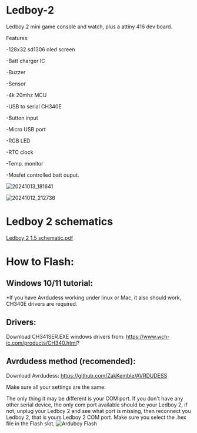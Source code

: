 # Ledboy-2
Ledboy 2 mini game console and watch, plus a attiny 416 dev board.

Features: 

-128x32 sd1306 oled screen

-Batt charger IC

-Buzzer

-Sensor

-4k 20mhz MCU

-USB to serial CH340E

-Button input

-Micro USB port

-RGB LED

-RTC clock

-Temp. monitor

-Mosfet controlled batt ouput.

![20241013_181641](https://github.com/user-attachments/assets/4d0b056c-7846-4fc5-b9b9-d17b08134ec4)

![20241012_212736](https://github.com/user-attachments/assets/9099f9ec-bdde-4ca3-9121-9837cd252f21)

# Ledboy 2 schematics 

[Ledboy 2 1.5 schematic.pdf](https://github.com/user-attachments/files/17515040/Ledboy.2.1.5.schematic.pdf)


# How to Flash:
## Windows 10/11 tutorial:

*If you have Avrdudess working under linux or Mac, it also should work, CH340E drivers are required.

## Drivers:
Download CH341SER.EXE windows drivers from: https://www.wch-ic.com/products/CH340.html?

## Avrdudess method (recomended):

Download Avrdudess: https://github.com/ZakKemble/AVRDUDESS

Make sure all your settings are the same:

The only thing it may be different is your COM port.
If you don't have any other serial device, the only com port available should be your Ledboy 2,
if not, unplug your Ledboy 2 and see what port is missing, then reconnect you Ledboy 2, that is yours Ledboy 2 COM port.
Make sure you select the .hex file in the Flash slot.
![Arduboy Flash](https://github.com/user-attachments/assets/a127568a-98b8-4a76-89c8-585375451b3f)
